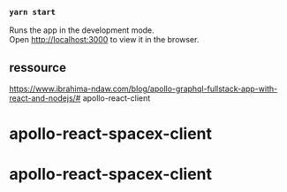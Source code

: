 

### `yarn start`

Runs the app in the development mode.\
Open [http://localhost:3000](http://localhost:3000) to view it in the browser.

## ressource

https://www.ibrahima-ndaw.com/blog/apollo-graphql-fullstack-app-with-react-and-nodejs/# apollo-react-client
# apollo-react-spacex-client
# apollo-react-spacex-client

